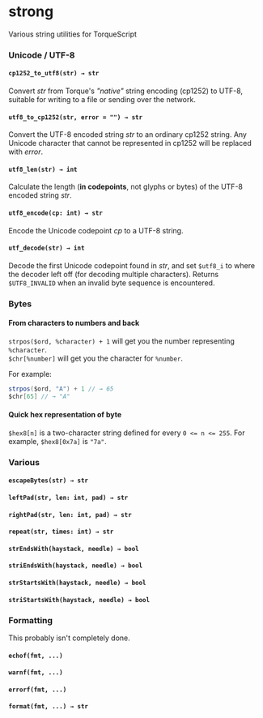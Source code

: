 # strong

Various string utilities for TorqueScript

### Unicode / UTF-8

#### `cp1252_to_utf8(str) → str`

Convert *str* from Torque's *"native"* string encoding (cp1252) to UTF-8, suitable for writing to a file or sending over the network.

#### `utf8_to_cp1252(str, error = "") → str`

Convert the UTF-8 encoded string *str* to an ordinary cp1252 string. Any Unicode character that cannot be represented in cp1252 will be replaced with *error*.

#### `utf8_len(str) → int`

Calculate the length (**in codepoints**, not glyphs or bytes) of the UTF-8 encoded string *str*.

#### `utf8_encode(cp: int) → str`

Encode the Unicode codepoint *cp* to a UTF-8 string.

#### `utf_decode(str) → int`

Decode the first Unicode codepoint found in *str*, and set `$utf8_i` to where the decoder left off (for decoding multiple characters). Returns `$UTF8_INVALID` when an invalid byte sequence is encountered.

### Bytes

#### From characters to numbers and back

`strpos($ord, %character) + 1` will get you the number representing `%character`.  
`$chr[%number]` will get you the character for `%number`.

For example:

```csharp
strpos($ord, "A") + 1 // → 65
$chr[65] // → "A"
```

#### Quick hex representation of byte

`$hex8[n]` is a two-character string defined for every `0 <= n <= 255`. For example, `$hex8[0x7a]` is `"7a"`.

### Various

#### `escapeBytes(str) → str`

#### `leftPad(str, len: int, pad) → str`

#### `rightPad(str, len: int, pad) → str`

#### `repeat(str, times: int) → str`

#### `strEndsWith(haystack, needle) → bool`

#### `striEndsWith(haystack, needle) → bool`

#### `strStartsWith(haystack, needle) → bool`

#### `striStartsWith(haystack, needle) → bool`

### Formatting

This probably isn't completely done.

#### `echof(fmt, ...)`

#### `warnf(fmt, ...)`

#### `errorf(fmt, ...)`

#### `format(fmt, ...) → str`
